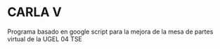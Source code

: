 # CARLA V
Programa basado en google script para la mejora de la mesa de partes virtual de la UGEL 04 TSE
